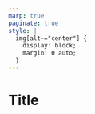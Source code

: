 ```yaml
---
marp: true
paginate: true
style: |
  img[alt~="center"] {
    display: block;
    margin: 0 auto;
  }
---
```


# Title